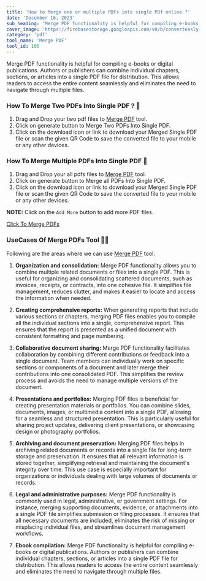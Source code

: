 ```yaml
---
title: 'How to Merge one or multiple PDFs into single PDf online ?'
date: 'December 16, 2023'
sub_heading: 'Merge PDF functionality is helpful for compiling e-books or digital publications. Authors or publishers can combine individual chapters'
cover_image: 'https://firebasestorage.googleapis.com/v0/b/converteasly-a81f8.appspot.com/o/images%2Fc99e99s83-merge-pdf.jpg?alt=media&token=e5d688c6-0362-40cf-a751-0898a1db29db'
category: 'pdf'
tool_name: 'Merge PDF'
tool_id: 106
---
```


Merge PDF functionality is helpful for compiling e-books or digital publications. Authors or publishers can combine individual chapters, sections, or articles into a single PDF file for distribution. This allows readers to access the entire content seamlessly and eliminates the need to navigate through multiple files.

### How To Merge Two PDFs Into Single PDF ? 🌄

1. Drag and Drop your two pdf files to [Merge PDF](https://www.converteasly.com/uploads/merge-pdfs/106) tool.
2. Click on generate button to Merge Two PDFs Into Single PDF.
3. Click on the download icon or link to download your Merged Single PDF file or scan the given QR Code to save the converted file to your mobile or any other devices.

### How To Merge Multiple PDFs Into Single PDF 🌄

1. Drag and Drop your all pdfs files to [Merge PDF](https://www.converteasly.com/uploads/merge-pdfs/106) tool.
2. Click on generate button to Merge all PDFs Into Single PDF.
3. Click on the download icon or link to download your Merged Single PDF file or scan the given QR Code to save the converted file to your mobile or any other devices.

**NOTE:** Click on the `Add More` button to add more PDF files.

<a class="btn" href='https://www.converteasly.com/uploads/merge-pdfs/106'>Click To Merge PDFs</a>

### UseCases Of Merge PDFs Tool 🙇‍♀️

Following are the areas where we can use [Merge PDF](https://www.converteasly.com/uploads/merge-pdfs/106) tool.

1. **Organization and consolidation:** Merge PDF functionality allows you to combine multiple related documents or files into a single PDF. This is useful for organizing and consolidating scattered documents, such as invoices, receipts, or contracts, into one cohesive file. It simplifies file management, reduces clutter, and makes it easier to locate and access the information when needed.

2. **Creating comprehensive reports:** When generating reports that include various sections or chapters, merging PDF files enables you to compile all the individual sections into a single, comprehensive report. This ensures that the report is presented as a unified document with consistent formatting and page numbering.

3. **Collaborative document sharing:** Merge PDF functionality facilitates collaboration by combining different contributions or feedback into a single document. Team members can individually work on specific sections or components of a document and later merge their contributions into one consolidated PDF. This simplifies the review process and avoids the need to manage multiple versions of the document.

4. **Presentations and portfolios:** Merging PDF files is beneficial for creating presentation materials or portfolios. You can combine slides, documents, images, or multimedia content into a single PDF, allowing for a seamless and structured presentation. This is particularly useful for sharing project updates, delivering client presentations, or showcasing design or photography portfolios.

5. **Archiving and document preservation:** Merging PDF files helps in archiving related documents or records into a single file for long-term storage and preservation. It ensures that all relevant information is stored together, simplifying retrieval and maintaining the document's integrity over time. This use case is especially important for organizations or individuals dealing with large volumes of documents or records.

6. **Legal and administrative purposes:** Merge PDF functionality is commonly used in legal, administrative, or government settings. For instance, merging supporting documents, evidence, or attachments into a single PDF file simplifies submission or filing processes. It ensures that all necessary documents are included, eliminates the risk of missing or misplacing individual files, and streamlines document management workflows.

7. **Ebook compilation:** Merge PDF functionality is helpful for compiling e-books or digital publications. Authors or publishers can combine individual chapters, sections, or articles into a single PDF file for distribution. This allows readers to access the entire content seamlessly and eliminates the need to navigate through multiple files.

